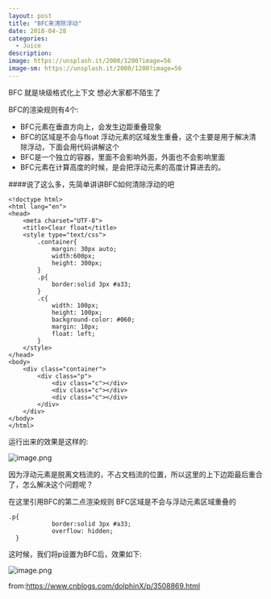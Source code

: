 ```yaml
---
layout: post
title: "BFC来清除浮动"
date: 2018-04-28
categories:
  - Juice
description: 
image: https://unsplash.it/2000/1200?image=56
image-sm: https://unsplash.it/2000/1200?image=56
---
```


BFC 就是块级格式化上下文  想必大家都不陌生了

BFC的渲染规则有4个:
- BFC元素在垂直方向上，会发生边距重叠现象
- BFC的区域是不会与float 浮动元素的区域发生重叠，这个主要是用于解决清除浮动，下面会用代码讲解这个
- BFC是一个独立的容器，里面不会影响外面，外面也不会影响里面
- BFC元素在计算高度的时候，是会把浮动元素的高度计算进去的。

####说了这么多，先简单讲讲BFC如何清除浮动的吧
```
<!doctype html>
<html lang="en">
<head>
    <meta charset="UTF-8">
    <title>Clear float</title>
    <style type="text/css">
        .container{
            margin: 30px auto;
            width:600px;
            height: 300px;
        }
        .p{
            border:solid 3px #a33;
        }
        .c{
            width: 100px;
            height: 100px;
            background-color: #060;
            margin: 10px;
            float: left;
        }
    </style>
</head>
<body>
    <div class="container">
        <div class="p">
            <div class="c"></div>
            <div class="c"></div>
            <div class="c"></div>
        </div>
    </div>
</body>
</html>
```

运行出来的效果是这样的:

![image.png](https://upload-images.jianshu.io/upload_images/3378252-a661b300cb089931.png?imageMogr2/auto-orient/strip%7CimageView2/2/w/1240)

因为浮动元素是脱离文档流的，不占文档流的位置，所以这里的上下边距最后重合了，怎么解决这个问题呢？

在这里引用BFC的第二点渲染规则   BFC区域是不会与浮动元素区域重叠的  

```
.p{
            border:solid 3px #a33;
            overflow: hidden;
  }
```

这时候，我们将p设置为BFC后，效果如下:

![image.png](https://upload-images.jianshu.io/upload_images/3378252-a863b28fa322e2ec.png?imageMogr2/auto-orient/strip%7CimageView2/2/w/1240)



from:https://www.cnblogs.com/dolphinX/p/3508869.html
